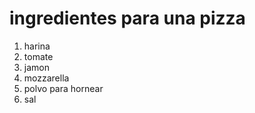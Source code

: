 <!DOCTYPE html>
<html>

<head>
  <meta charset="utf-8">
  <meta name="viewport" content="width=device-width">
  <title>mis comidas favoritas</title>
  <link href="style.css" rel="stylesheet" type="text/css" />
</head>
<h1>ingredientes para una pizza</h1>
<body>
  <ol>
    <li>harina</li>
    <li>tomate</li>
    <li>jamon</li>
    <li>mozzarella</li>
    <li>polvo para hornear</li>
    <li>sal</li>
  </ol>
  <script src="script.js"></script>

  <!--
  This script places a badge on your repl's full-browser view back to your repl's cover
  page. Try various colors for the theme: dark, light, red, orange, yellow, lime, green,
  teal, blue, blurple, magenta, pink!
  -->
  <script src="https://replit.com/public/js/replit-badge-v2.js" theme="dark" position="bottom-right"></script>
</body>

</html>